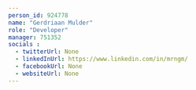 ```yaml
---
person_id: 924778
name: "Gerdriaan Mulder"
role: "Developer"
manager: 751352
socials :
  - twitterUrl: None
  - linkedInUrl: https://www.linkedin.com/in/mrngm/
  - facebookUrl: None
  - websiteUrl: None
---
```


